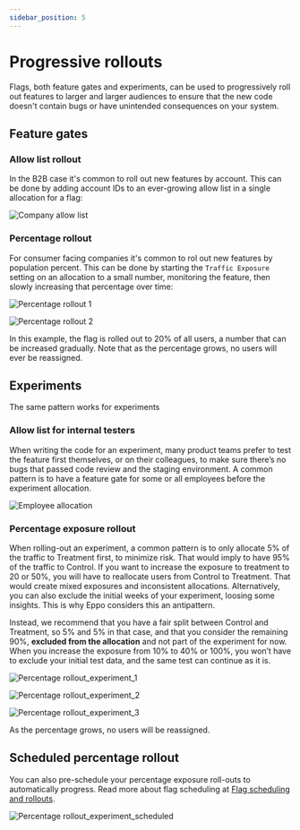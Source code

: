 ```yaml
---
sidebar_position: 5
---
```


# Progressive rollouts

Flags, both feature gates and experiments, can be used to progressively roll out features to larger and larger audiences to ensure that the new code doesn't contain bugs or have unintended consequences on your system.

## Feature gates

### Allow list rollout

In the B2B case it's common to roll out new features by account. This can be done by adding account IDs to an ever-growing allow list in a single allocation for a flag:

![Company allow list](/img/feature-flagging/company-allow-list.png)

### Percentage rollout

For consumer facing companies it's common to rol out new features by population percent. This can be done by starting the `Traffic Exposure` setting on an allocation to a small number, monitoring the feature, then slowly increasing
that percentage over time:

![Percentage rollout 1](/img/feature-flagging/percentage-rollout-1.png)

![Percentage rollout 2](/img/feature-flagging/percentage-rollout-2.png)

In this example, the flag is rolled out to 20% of all users, a number that can be increased gradually. Note that as the percentage grows, no users will ever be reassigned.

## Experiments

The same pattern works for experiments

### Allow list for internal testers

When writing the code for an experiment, many product teams prefer to test the feature first themselves, or on their colleagues, to make sure there’s no bugs that passed code review and the staging environment. A common pattern is to have a feature gate for some or all employees before the experiment allocation.

![Employee allocation](/img/feature-flagging/employee-allocation.png)

### Percentage exposure rollout

When rolling-out an experiment, a common pattern is to only allocate 5% of the traffic to Treatment first, to minimize risk. That would imply to have 95% of the traffic to Control. If you want to increase the exposure to treatment to 20 or 50%, you will have to reallocate users from Control to Treatment. That would create mixed exposures and inconsistent allocations. Alternatively, you can also exclude the initial weeks of your experiment, loosing some insights. This is why Eppo considers this an antipattern.

Instead, we recommend that you have a fair split between Control and Treatment, so 5% and 5% in that case, and that you consider the remaining 90%, **excluded from the allocation** and not part of the experiment for now. When you increase the exposure from 10% to 40% or 100%, you won’t have to exclude your initial test data, and the same test can continue as it is.

![Percentage rollout_experiment_1](/img/feature-flagging/percentage-rollout-experiment-1.png)

![Percentage rollout_experiment_2](/img/feature-flagging/percentage-rollout-experiment-2.png)

![Percentage rollout_experiment_3](/img/feature-flagging/percentage-rollout-experiment-3.png)

 As the percentage grows, no users will be reassigned.

## Scheduled percentage rollout

You can also pre-schedule your percentage exposure roll-outs to automatically progress. Read more about flag scheduling at [Flag scheduling and rollouts](/feature-flagging/workflow/flag-scheduling/).

![Percentage rollout_experiment_scheduled](/img/feature-flagging/percentage-rollout-experiment-scheduled.png)
